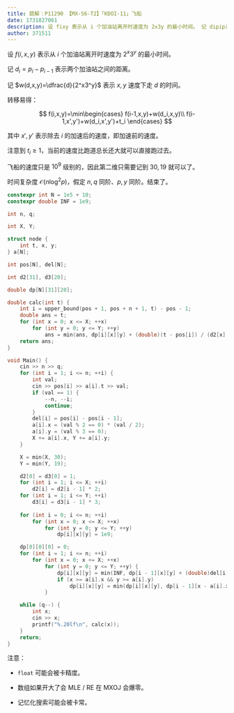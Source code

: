 ```yaml
---
title: 题解：P11290 【MX-S6-T2】「KDOI-11」飞船
date: 1731827061
description: 设 fixy 表示从 i 个加油站离开时速度为 2x3y 的最小时间。 记 dipipi1 表示两个加油站之间的距离。 记 wdxydfracd2x3y 表示 xy 速度下走
author: 371511
---
```


设 $f(i,x,y)$ 表示从 $i$ 个加油站离开时速度为 $2^x3^y$ 的最小时间。

记 $d_i=p_i-p_{i-1}$ 表示两个加油站之间的距离。

记 $w(d,x,y)=\dfrac{d}{2^x3^y}$ 表示 $x,y$ 速度下走 $d$ 的时间。

转移易得：

$$
f(i,x,y)=\min\begin{cases}
f(i-1,x,y)+w(d_i,x,y)\\
f(i-1,x',y')+w(d_i,x',y')+t_i
\end{cases}
$$

其中 $x',y'$ 表示除去 $i$ 的加速后的速度，即加速前的速度。

注意到 $t_i\ge1$，当前的速度比跑道总长还大就可以直接跑过去。

飞船的速度只是 $10^9$ 级别的，因此第二维只需要记到 $30,19$ 就可以了。

时间复杂度 $\mathcal O(n\log^2 p)$，假定 $n,q$ 同阶、$p,y$ 同阶。结束了。

```cpp
constexpr int N = 1e5 + 10;
constexpr double INF = 1e9;

int n, q;

int X, Y;

struct node {
	int t, x, y;
} a[N];

int pos[N], del[N];

int d2[31], d3[20];

double dp[N][31][20];

double calc(int t) {
	int i = upper_bound(pos + 1, pos + n + 1, t) - pos - 1;
	double ans = t;
	for (int x = 0; x <= X; ++x)
		for (int y = 0; y <= Y; ++y)
			ans = min(ans, dp[i][x][y] + (double)(t - pos[i]) / (d2[x] * d3[y]));
	return ans;
}

void Main() {
	cin >> n >> q;
	for (int i = 1; i <= n; ++i) {
		int val;
		cin >> pos[i] >> a[i].t >> val;
		if (val == 1) {
			--n, --i;
			continue;
		}
		del[i] = pos[i] - pos[i - 1];
		a[i].x = (val % 2 == 0) * (val / 2);
		a[i].y = (val % 3 == 0);
		X += a[i].x, Y += a[i].y;
	}

	X = min(X, 30);
	Y = min(Y, 19);

	d2[0] = d3[0] = 1;
	for (int i = 1; i <= X; ++i)
		d2[i] = d2[i - 1] * 2;
	for (int i = 1; i <= Y; ++i)
		d3[i] = d3[i - 1] * 3;
	
	for (int i = 0; i <= n; ++i)
		for (int x = 0; x <= X; ++x)
			for (int y = 0; y <= Y; ++y)
				dp[i][x][y] = 1e9;

	dp[0][0][0] = 0;
	for (int i = 1; i <= n; ++i)
		for (int x = 0; x <= X; ++x)
			for (int y = 0; y <= Y; ++y) {
				dp[i][x][y] = min(INF, dp[i - 1][x][y] + (double)del[i] / (d2[x] * d3[y]));
				if (x >= a[i].x && y >= a[i].y)
					dp[i][x][y] = min(dp[i][x][y], dp[i - 1][x - a[i].x][y - a[i].y] + (double)del[i] / (d2[x - a[i].x] * d3[y - a[i].y]) + a[i].t);
			}

	while (q--) {
		int x;
		cin >> x;
		printf("%.20lf\n", calc(x));
	}
	return;
}
```

注意：

+ `float` 可能会被卡精度。

+ 数组如果开大了会 MLE / RE 在 MXOJ 会爆零。

+ 记忆化搜索可能会被卡常。
